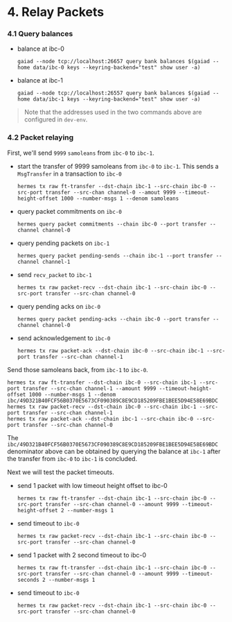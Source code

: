 # 4. Relay Packets

### 4.1 Query balances

- balance at ibc-0

    ```shell
    gaiad --node tcp://localhost:26657 query bank balances $(gaiad --home data/ibc-0 keys --keyring-backend="test" show user -a)
    ```

- balance at ibc-1

    ```shell
    gaiad --node tcp://localhost:26557 query bank balances $(gaiad --home data/ibc-1 keys --keyring-backend="test" show user -a)
    ```

> Note that the addresses used in the two commands above are configured in `dev-env`.

### 4.2 Packet relaying

First, we'll send `9999` `samoleans` from `ibc-0` to `ibc-1`.

- start the transfer of 9999 samoleans from `ibc-0` to `ibc-1`. This sends a `MsgTransfer` in a transaction to `ibc-0`

    ```shell
    hermes tx raw ft-transfer --dst-chain ibc-1 --src-chain ibc-0 --src-port transfer --src-chan channel-0 --amout 9999 --timeout-height-offset 1000 --number-msgs 1 --denom samoleans
    ```

- query packet commitments on `ibc-0`

    ```shell
    hermes query packet commitments --chain ibc-0 --port transfer --channel channel-0
    ```

- query pending packets on `ibc-1`

    ```shell
    hermes query packet pending-sends --chain ibc-1 --port transfer --channel channel-1
    ```

- send `recv_packet` to `ibc-1`

    ```shell
    hermes tx raw packet-recv --dst-chain ibc-1 --src-chain ibc-0 --src-port transfer --src-chan channel-0
    ```

- query pending acks on `ibc-0`

    ```shell
    hermes query packet pending-acks --chain ibc-0 --port transfer --channel channel-0
    ```

- send acknowledgement to `ibc-0`

    ```shell
    hermes tx raw packet-ack --dst-chain ibc-0 --src-chain ibc-1 --src-port transfer --src-chan channel-1
    ```

Send those samoleans back, from `ibc-1` to `ibc-0`.

```shell
hermes tx raw ft-transfer --dst-chain ibc-0 --src-chain ibc-1 --src-port transfer --src-chan channel-1 --amount 9999 --timeout-height-offset 1000 --number-msgs 1 --denom ibc/49D321B40FCF56B0370E5673CF090389C8E9CD185209FBE1BEE5D94E58E69BDC
hermes tx raw packet-recv --dst-chain ibc-0 --src-chain ibc-1 --src-port transfer --src-chan channel-1
hermes tx raw packet-ack --dst-chain ibc-1 --src-chain ibc-0 --src-port transfer --src-chan channel-0
```

The `ibc/49D321B40FCF56B0370E5673CF090389C8E9CD185209FBE1BEE5D94E58E69BDC` denominator above can be obtained by querying the balance at `ibc-1` after the transfer from `ibc-0` to `ibc-1` is concluded.

Next we will test the packet timeouts.
- send 1 packet with low timeout height offset to ibc-0

    ```shell
    hermes tx raw ft-transfer --dst-chain ibc-1 --src-chain ibc-0 --src-port transfer --src-chan channel-0 --amount 9999 --timeout-height-offset 2 --number-msgs 1
    ```

- send timeout to `ibc-0`

    ```shell
    hermes tx raw packet-recv --dst-chain ibc-1 --src-chain ibc-0 --src-port transfer --src-chan channel-0
    ```

- send 1 packet with 2 second timeout to ibc-0

    ```shell
    hermes tx raw ft-transfer --dst-chain ibc-1 --src-chain ibc-0 --src-port transfer --src-chan channel-0 --amount 9999 --timeout-seconds 2 --number-msgs 1
    ```

- send timeout to `ibc-0`

    ```shell
    hermes tx raw packet-recv --dst-chain ibc-1 --src-chain ibc-0 --src-port transfer --src-chan channel-0
    ```
